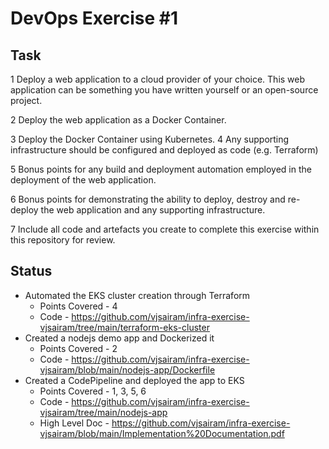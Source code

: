 # DevOps Exercise #1

## Task 
1 Deploy a web application to a cloud provider of your choice. This web application can be something you have written yourself or an open-source project.

2 Deploy the web application as a Docker Container.

3 Deploy the Docker Container using Kubernetes.
4 Any supporting infrastructure should be configured and deployed as code (e.g. Terraform)

5 Bonus points for any build and deployment automation employed in the deployment of the web application.

6 Bonus points for demonstrating the ability to deploy, destroy and re-deploy the web application and any supporting infrastructure.

7 Include all code and artefacts you create to complete this exercise within this repository for review.

## Status

* Automated the EKS cluster creation through Terraform
  - Points Covered - 4
  - Code - https://github.com/vjsairam/infra-exercise-vjsairam/tree/main/terraform-eks-cluster
* Created a nodejs demo app and Dockerized it 
  - Points Covered - 2
  - Code - https://github.com/vjsairam/infra-exercise-vjsairam/blob/main/nodejs-app/Dockerfile
* Created a CodePipeline and deployed the app to EKS 
  - Points Covered - 1, 3, 5, 6
  - Code - https://github.com/vjsairam/infra-exercise-vjsairam/tree/main/nodejs-app
  - High Level Doc - https://github.com/vjsairam/infra-exercise-vjsairam/blob/main/Implementation%20Documentation.pdf
